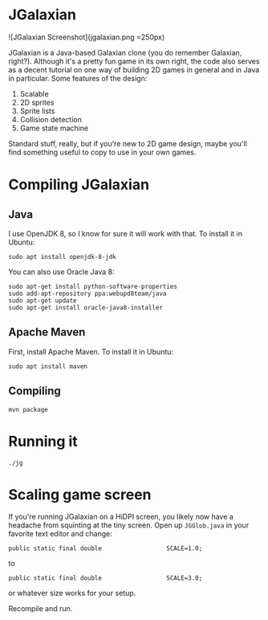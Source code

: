 # JGalaxian

![JGalaxian Screenshot](jgalaxian.png =250px)

JGalaxian is a Java-based Galaxian clone (you do remember Galaxian, right?). Although it's a pretty fun game in its own right, the code also serves as a decent tutorial on one way of building 2D games in general and in Java in particular. Some features of the design:

1. Scalable
1. 2D sprites
1. Sprite lists
1. Collision detection
1. Game state machine

Standard stuff, really, but if you're new to 2D game design, maybe you'll find something useful to copy to use in your own games.

# Compiling JGalaxian

## Java

I use OpenJDK 8, so I know for sure it will work with that. To install it in Ubuntu:

```
sudo apt install openjdk-8-jdk
```

You can also use Oracle Java 8:

```
sudo apt-get install python-software-properties
sudo add-apt-repository ppa:webupd8team/java
sudo apt-get update
sudo apt-get install oracle-java8-installer
```

## Apache Maven

First, install Apache Maven. To install it in Ubuntu:

```
sudo apt install maven
```

## Compiling

```
mvn package
```

# Running it

```
./jg
```

# Scaling game screen

If you're running JGalaxian on a HiDPI screen, you likely now have a headache from squinting at the tiny screen. Open up `JGGlob.java` in your favorite text editor and change:

```
public static final double                  SCALE=1.0;
```

to

```
public static final double                  SCALE=3.0;
```

or whatever size works for your setup.

Recompile and run.

